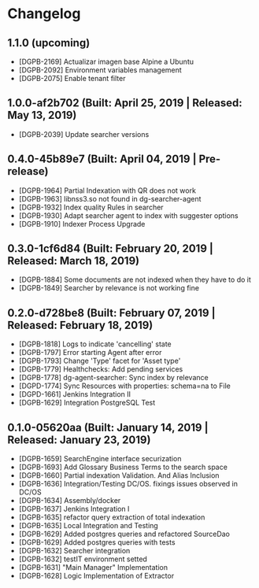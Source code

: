 # Changelog

## 1.1.0 (upcoming)

* [DGPB-2169] Actualizar imagen base Alpine a Ubuntu
* [DGPB-2092] Environment variables management
* [DGPB-2075] Enable tenant filter

## 1.0.0-af2b702 (Built: April 25, 2019 | Released: May 13, 2019)

* [DGPB-2039] Update searcher versions

## 0.4.0-45b89e7 (Built: April 04, 2019 | Pre-release)

* [DGPB-1964] Partial Indexation with QR does not work
* [DGPB-1963] libnss3.so not found in dg-searcher-agent
* [DGPB-1932] Index quality Rules in searcher
* [DGPB-1930] Adapt searcher agent to index with suggester options
* [DGPB-1910] Indexer Process Upgrade

## 0.3.0-1cf6d84 (Built: February 20, 2019 | Released: March 18, 2019)

* [DGPB-1884] Some documents are not indexed when they have to do it
* [DGPB-1849] Searcher by relevance is not working fine

## 0.2.0-d728be8 (Built: February 07, 2019 | Released: February 18, 2019)

* [DGPB-1818] Logs to indicate 'cancelling' state
* [DGPB-1797] Error starting Agent after error
* [DGPB-1793] Change 'Type' facet for 'Asset type'
* [DGPB-1779] Healthchecks: Add pending services 
* [DGPB-1778] dg-agent-searcher: Sync index by relevance
* [DGPD-1774] Sync Resources with properties: schema=na to File
* [DGPD-1661] Jenkins Integration II
* [DGPB-1629] Integration PostgreSQL Test

## 0.1.0-05620aa (Built: January 14, 2019 | Released: January 23, 2019)

* [DGPB-1659] SearchEngine interface securization
* [DGPB-1693] Add Glossary Business Terms to the search space
* [DGPB-1660] Partial indexation Validation. And Alias Inclusion
* [DGPB-1636] Integration/Testing DC/OS. fixings issues observed in DC/OS
* [DGPB-1634] Assembly/docker
* [DGPB-1637] Jenkins Integration I
* [DGPB-1635] refactor query extraction of total indexation
* [DGPB-1635] Local Integration and Testing
* [DGPB-1629] Added postgres queries and refactored SourceDao
* [DGPB-1629] Added postgres queries with tests
* [DGPB-1632] Searcher integration
* [DGPB-1632] testIT environment setted
* [DGPB-1631] "Main Manager" Implementation
* [DGPB-1628] Logic Implementation of Extractor

